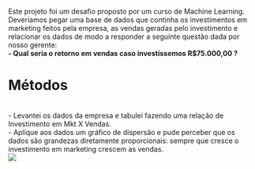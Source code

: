 Este projeto foi um desafio proposto por um curso de Machine Learning. <br>
Deveríamos pegar uma base de dados que continha os investimentos em marketing feitos pela empresa, as vendas geradas pelo investimento e relacionar os dados de modo a responder a seguinte questão dada por nosso gerente: <br>
<strong>- Qual seria o retorno em vendas caso investíssemos R$75.000,00 ?</strong> <br>
<H1>Métodos</H1> <br>
 - Levantei os dados da empresa e tabulei fazendo uma relação de Investimento em Mkt X Vendas. <br>
 - Aplique aos dados um gráfico de dispersão e pude perceber que os dados são grandezas diretamente proporcionais: sempre que cresce o investimento em marketing crescem as vendas. <br>
 <img src = "Graficos/Dispersao">

